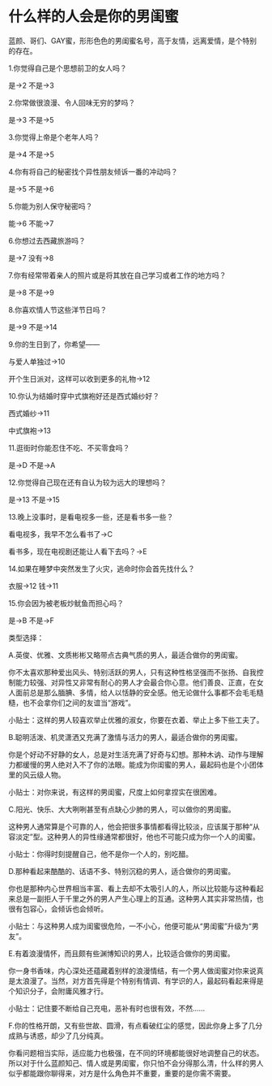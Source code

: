 # 什么样的人会是你的男闺蜜

蓝颜、哥们、GAY蜜，形形色色的男闺蜜名号，高于友情，远离爱情，是个特别的存在。 

1.你觉得自己是个思想前卫的女人吗？ 

是→2 不是→3 

2.你常做很浪漫、令人回味无穷的梦吗？ 

是→3 不是→5 

3.你觉得上帝是个老年人吗？ 

是→4 不是→5 

4.你有将自己的秘密找个异性朋友倾诉一番的冲动吗？ 

是→5 不是→6 

5.你能为别人保守秘密吗？ 

能→6 不能→7 

6.你想过去西藏旅游吗？ 

是→7 没有→8 

7.你有经常带着亲人的照片或是将其放在自己学习或者工作的地方吗？ 

是→8 不是→9 

8.你喜欢情人节这些洋节日吗？ 

是→9 不是→14 

9.你的生日到了，你希望—— 

与爱人单独过→10 

开个生日派对，这样可以收到更多的礼物→12 

10.你认为结婚时穿中式旗袍好还是西式婚纱好？ 

西式婚纱→11 

中式旗袍→13 

11.逛街时你能忍住不吃、不买零食吗？ 

是→D 不是→A 

12.你觉得自己现在还有自认为较为远大的理想吗？ 

是→13 不是→15 

13.晚上没事时，是看电视多一些，还是看书多一些？ 

看电视多，我早不怎么看书了→C 

看书多，现在电视剧还能让人看下去吗？→E 

14.如果在睡梦中突然发生了火灾，逃命时你会首先找什么？ 

衣服→12 钱→11 

15.你会因为被老板炒鱿鱼而担心吗？ 

是→B 不是→F 

类型选择： 

A.英俊、优雅、文质彬彬又略带点古典气质的男人，最适合做你的男闺蜜。 

你不太喜欢那种爱出风头、特别活跃的男人，只有这种性格坚强而不张扬、自我控制能力较强、对异性又非常有耐心的男人才会最合你心意。他们善良、正直，在女人面前总是那么腼腆、多情，给人以恬静的安全感。他无论做什么事都不会毛毛糙糙，也不会拿你们之间的友谊当“游戏”。 

小贴士：这样的男人较喜欢举止优雅的淑女，你要在衣着、举止上多下些工夫了。 

B.聪明活泼、机灵潇洒又充满了激情与活力的男人，最适合做你的男闺蜜。 

你是个好动不好静的女人，总是对生活充满了好奇与幻想。那种木讷、动作与理解力都缓慢的男人绝对入不了你的法眼。能成为你闺蜜的男人，最起码也是个小团体里的风云级人物。 

小贴士：对你来说，有这样的男闺蜜，尺度上如何拿捏实在很困难。 

C.阳光、快乐、大大咧咧甚至有点缺心少肺的男人，可以做你的男闺蜜。 

这种男人通常算是个可靠的人，他会把很多事情都看得比较淡，应该属于那种“从容淡定”型。这种男人的异性缘通常都很好，他也不可能只成为你一个人的闺蜜。 

小贴士：你得时刻提醒自己，他不是你一个人的，别吃醋。 

D.那种看起来酷酷的、话语不多、特别沉稳的男人，适合做你的男闺蜜。 

你也是那种内心世界相当丰富、看上去却不太吸引人的人，所以比较能与这种看起来总是一副拒人于千里之外的男人产生心理上的互通。这种男人其实非常热情，也很有包容心，会倾诉也会倾听。 

小贴士：与这种男人成为闺蜜很危险，一不小心，他便可能从“男闺蜜”升级为“男友”。 

E.有着浪漫情怀，而且颇有些渊博知识的男人，比较适合做你的男闺蜜。 

你一身书香味，内心深处还蕴藏着别样的浪漫情结，有一个男人做闺蜜对你来说真是太浪漫了。当然，对方首先得是个特别有情调、有学识的人，最起码看起来得是个知识分子，会附庸风雅才行。 

小贴士：记住要不断给自己充电，恶补有时也很有效，不然…… 

F.你的性格开朗，又有些世故、圆滑，有点看破红尘的感觉，因此你身上多了几分成熟与诱惑，却少了几分纯真。 

你看问题相当实际，适应能力也极强，在不同的环境都能很好地调整自己的状态。所以对于什么蓝颜知己、情人或是男闺蜜，你只怕不会分得那么清，什么样的男人似乎都能跟你聊得来，对方是什么角色并不重要，重要的是你需不需要。
